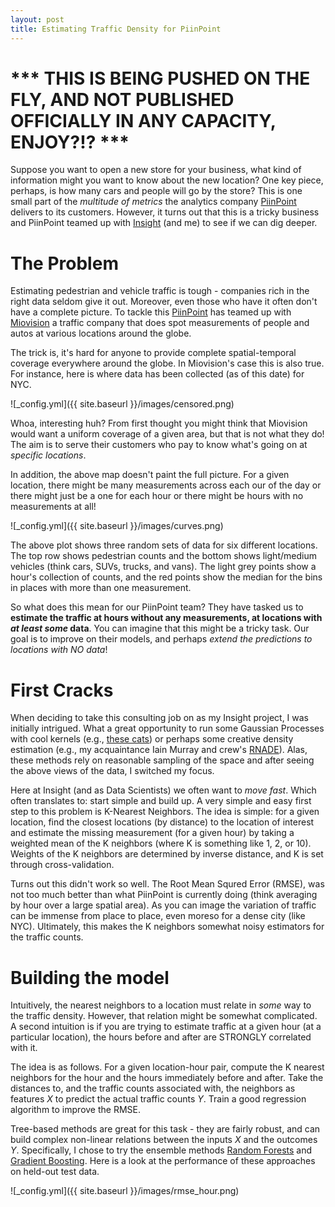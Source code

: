 ```yaml
---
layout: post
title: Estimating Traffic Density for PiinPoint
---
```


# *** THIS IS BEING PUSHED ON THE FLY, AND NOT PUBLISHED OFFICIALLY IN ANY CAPACITY, ENJOY?!? ***

Suppose you want to open a new store for your business, what kind of information might you want to know about the new location?  One key piece, perhaps, is how many cars and people will go by the store?  This is one small part of the *multitude of metrics* the analytics company [PiinPoint](https://www.piinpoint.com/) delivers to its customers.  However, it turns out that this is a tricky business and PiinPoint teamed up with [Insight](http://insightdatascience.com/) (and me) to see if we can dig deeper.

# The Problem

Estimating pedestrian and vehicle traffic is tough - companies rich in the right data seldom give it out.  Moreover, even those who have it often don't have a complete picture.  To tackle this [PiinPoint](https://www.piinpoint.com) has teamed up with [Miovision](https://miovision.com/) a traffic company that does spot measurements of people and autos at various locations around the globe.

The trick is, it's hard for anyone to provide complete spatial-temporal coverage everywhere around the globe.  In Miovision's case this is also true.  For instance, here is where data has been collected (as of this date) for NYC.

![_config.yml]({{ site.baseurl }}/images/censored.png)

Whoa, interesting huh?  From first thought you might think that Miovision would want a uniform coverage of a given area, but that is not what they do!  The aim is to serve their customers who pay to know what's going on at *specific locations*.  

In addition, the above map doesn't paint the full picture.  For a given location, there might be many measurements across each our of the day or there might just be a one for each hour or there might be hours with no measurements at all!  

![_config.yml]({{ site.baseurl }}/images/curves.png)

The above plot shows three random sets of data for six different locations.  The top row shows pedestrian counts and the bottom shows light/medium vehicles (think cars, SUVs, trucks, and vans).  The light grey points show a hour's collection of counts, and the red points show the median for the bins in places with more than one measurement.

So what does this mean for our PiinPoint team?  They have tasked us to **estimate the traffic at hours without any measurements, at locations with *at least some* data**.  You can imagine that this might be a tricky task.  Our goal is to improve on their models, and perhaps *extend the predictions to locations with NO data*!

# First Cracks

When deciding to take this consulting job on as my Insight project, I was initially intrigued.  What a great opportunity to run some Gaussian Processes with cool kernels (e.g., [these cats](http://arxiv.org/abs/1302.4245)) or perhaps some creative density estimation (e.g., my acquaintance Iain Murray and crew's [RNADE](http://arxiv.org/abs/1306.0186)). Alas, these methods rely on reasonable sampling of the space and after seeing the above views of the data, I switched my focus.

Here at Insight (and as Data Scientists) we often want to *move fast*.  Which often translates to: start simple and build up.  A very simple and easy first step to this problem is K-Nearest Neighbors.  The idea is simple: for a given location, find the closest locations (by distance) to the location of interest and estimate the missing measurement (for a given hour) by taking a weighted mean of the K neighbors (where K is something like 1, 2, or 10).  Weights of the K neighbors are determined by inverse distance, and K is set through cross-validation.

Turns out this didn't work so well.  The Root Mean Squred Error (RMSE), was not too much better than what PiinPoint is currently doing (think averaging by hour over a large spatial area).  As you can image the variation of traffic can be immense from place to place, even moreso for a dense city (like NYC).  Ultimately, this makes the K neighbors somewhat noisy estimators for the traffic counts.

# Building the model

Intuitively, the nearest neighbors to a location must relate in *some* way to the traffic density.  However, that relation might be somewhat complicated.  A second intuition is if you are trying to estimate traffic at a given hour (at a particular location), the hours before and after are STRONGLY correlated with it.  

The idea is as follows. For a given location-hour pair, compute the K nearest neighbors for the hour and the hours immediately before and after.  Take the distances to, and the traffic counts associated with, the neighbors as features $X$ to predict the actual traffic counts $Y$.  Train a good regression algorithm to improve the RMSE.

Tree-based methods are great for this task - they are fairly robust, and can build complex non-linear relations between the inputs $X$ and the outcomes $Y$.  Specifically, I chose to try the ensemble methods [Random Forests](https://en.wikipedia.org/wiki/Random_forest) and [Gradient Boosting](https://en.wikipedia.org/wiki/Gradient_boosting).   Here is a look at the performance of these approaches on held-out test data.

![_config.yml]({{ site.baseurl }}/images/rmse_hour.png)
